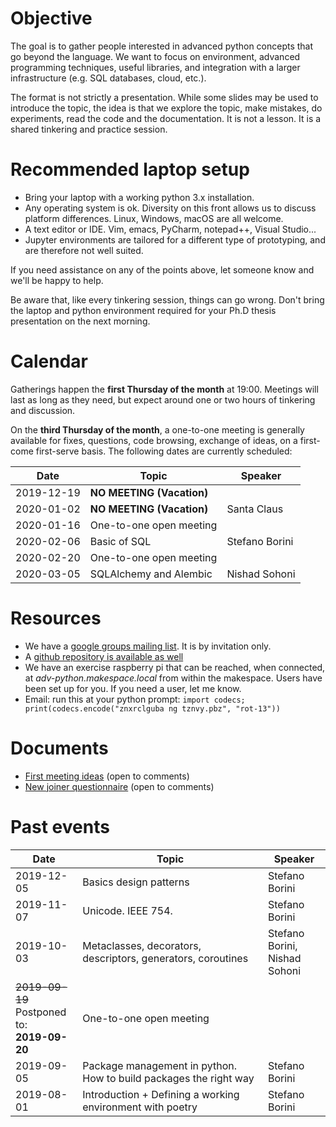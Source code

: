 # Objective

The goal is to gather people interested in advanced python concepts that go
beyond the language.  We want to focus on environment, advanced programming
techniques, useful libraries, and integration with a larger infrastructure
(e.g. SQL databases, cloud, etc.).

The format is not strictly a presentation. While some slides may be used to
introduce the topic, the idea is that we explore the topic, make mistakes, do
experiments, read the code and the documentation. It is not a lesson. It is a
shared tinkering and practice session.

# Recommended laptop setup

- Bring your laptop with a working python 3.x installation.
- Any operating system is ok. Diversity on this front allows us to 
  discuss platform differences. Linux, Windows, macOS are all welcome.
- A text editor or IDE. Vim, emacs, PyCharm, notepad++, Visual Studio...
- Jupyter environments are tailored for a different type of prototyping, and
  are therefore not well suited.

If you need assistance on any of the points above, let someone know and we'll be
happy to help.

Be aware that, like every tinkering session, things can go wrong. Don't bring
the laptop and python environment required for your Ph.D thesis presentation 
on the next morning.

# Calendar

Gatherings happen the **first Thursday of the month** at 19:00. Meetings will last
as long as they need, but expect around one or two hours of tinkering and
discussion.

On the **third Thursday of the month**, a one-to-one meeting is generally
available for fixes, questions, code browsing, exchange of ideas, on a
first-come first-serve basis. The following dates are currently scheduled:

| Date          | Topic                                                             | Speaker         |
| ------------- | ----------------------------------------------------------------- | --------------- |
| 2019-12-19    | **NO MEETING (Vacation)**                                         |                 |
| 2020-01-02    | **NO MEETING (Vacation)**                                         | Santa Claus     |
| 2020-01-16    | One-to-one open meeting                                           |                 |
| 2020-02-06    | Basic of SQL                                                      | Stefano Borini  |
| 2020-02-20    | One-to-one open meeting                                           |                 |
| 2020-03-05    | SQLAlchemy and Alembic                                            | Nishad Sohoni   |

# Resources

- We have a [google groups mailing list](https://groups.google.com/forum/#!forum/makepython). It is by invitation only.
- A [github repository is available as well](https://github.com/makepython)
- We have an exercise raspberry pi that can be reached, when connected, at *adv-python.makespace.local* from within the makespace. Users have been set up for you. If you need a user, let me know.
- Email: run this at your python prompt: ``import codecs; print(codecs.encode("znxrclguba ng tznvy.pbz", "rot-13"))``

# Documents

- [First meeting ideas](https://docs.google.com/document/d/1BTSCBLgdd0ZDRIh2sWCWsHLe0adeXfWCzUeI5O-z9Ks/edit?usp=sharing) (open to comments)
- [New joiner questionnaire](https://docs.google.com/document/d/1PP4eCe_0JMMkOEexiezaRcccwhVsVY9DD7lTc2XFBws/edit?usp=sharing) (open to comments)

# Past events

| Date          | Topic                                                             | Speaker         |
| ------------- | ----------------------------------------------------------------- | --------------- |
| 2019-12-05    | Basics design patterns                                            | Stefano Borini  |
| 2019-11-07    | Unicode. IEEE 754.                                                | Stefano Borini  |
| 2019-10-03    | Metaclasses, decorators, descriptors, generators, coroutines      | Stefano Borini,<br/>Nishad Sohoni |
| ~~2019-09-19~~ <br/> Postponed to: <br/> **2019-09-20** | One-to-one open meeting                       |                 |
| 2019-09-05    | Package management in python. How to build packages the right way | Stefano Borini  |
| 2019-08-01    | Introduction + Defining a working environment with poetry         | Stefano Borini  |
